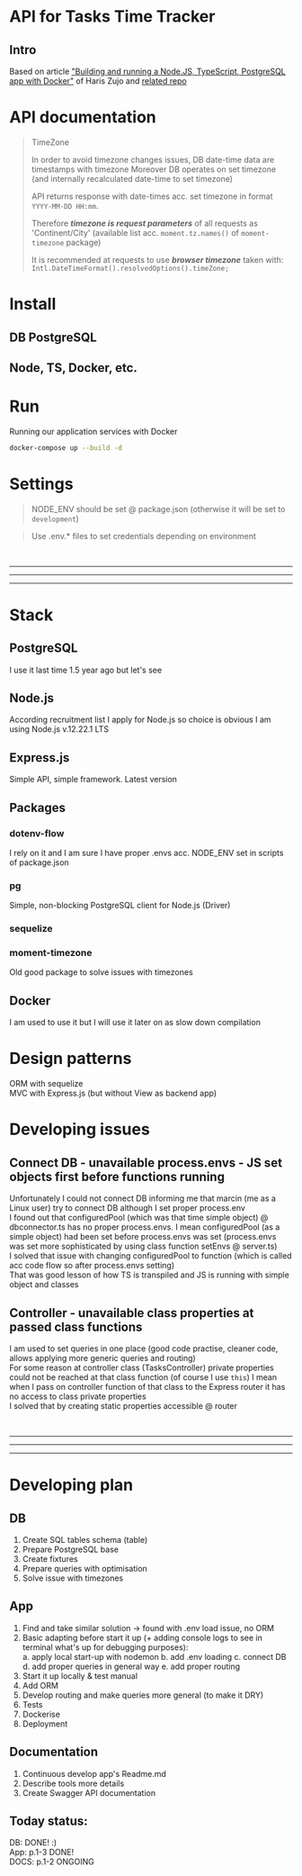 # API for Tasks Time Tracker

## Intro
Based on article
["Building and running a Node.JS, TypeScript, PostgreSQL app with Docker"](https://medium.com/nsoft/building-and-running-nodejs-typescript-postgresql-application-with-docker-3878240a2f73)
of Haris Zujo and [related repo](https://github.com/CyberZujo/todo-app)


# API documentation

> TimeZone
> 
> In order to avoid timezone changes issues, DB date-time data are timestamps with timezone
> Moreover DB operates on set timezone (and internally recalculated date-time to set timezone)
>
> API returns response with date-times acc. set timezone in format `YYYY-MM-DD HH:mm`.
> 
> Therefore ***timezone is request parameters*** of all requests as 'Continent/City' (available list acc. `moment.tz.names()` of `moment-timezone` package)
> 
> It is recommended at requests to use ***browser timezone*** taken with: `Intl.DateTimeFormat().resolvedOptions().timeZone;`

# Install
## DB PostgreSQL

## Node, TS, Docker, etc.


# Run
Running our application services with Docker
```sh
docker-compose up --build -d
```


# Settings
> NODE_ENV should be set @ package.json (otherwise it will be set to `development`)

> Use .env.* files to set credentials depending on environment

<br/><hr/><hr/><hr/>

# Stack
## PostgreSQL
I use it last time 1.5 year ago but let's see

## Node.js
According recruitment list I apply for Node.js so choice is obvious
I am using Node.js v.12.22.1 LTS

## Express.js
Simple API, simple framework. Latest version

## Packages
### dotenv-flow
I rely on it and I am sure I have proper .envs acc. NODE_ENV set in scripts of package.json

### pg
Simple, non-blocking PostgreSQL client for Node.js (Driver)

### sequelize

### moment-timezone
Old good package to solve issues with timezones

## Docker
I am used to use it but I will use it later on as slow down compilation 

# Design patterns
ORM with sequelize <br/>
MVC with Express.js (but without View as backend app) <br/>

# Developing issues
## Connect DB - unavailable process.envs - JS set objects first before functions running 
Unfortunately I could not connect DB informing me that marcin (me as a Linux user) try to connect DB although I set proper process.env <br/>
I found out that configuredPool (which was that time simple object) @ dbconnector.ts has no proper process.envs. 
I mean configuredPool (as a simple object) had been set before process.envs was set (process.envs was set more sophisticated by using class function setEnvs @ server.ts) <br/>
I solved that issue with changing configuredPool to function (which is called acc code flow so after process.envs setting)<br/>
That was good lesson of how TS is transpiled and JS is running with simple object and classes 

## Controller - unavailable class properties at passed class functions
I am used to set queries in one place (good code practise, cleaner code, allows applying more generic queries and routing) <br/> 
For some reason at controller class (TasksController) private properties could not be reached at that class function (of course I use `this`)
I mean when I pass on controller function of that class to the Express router it has no access to class private properties <br/>
I solved that by creating static properties accessible @ router

<br/><hr/><hr/><hr/>

# Developing plan
## DB
1. Create SQL tables schema (table)
2. Prepare PostgreSQL base
3. Create fixtures
4. Prepare queries with optimisation
5. Solve issue with timezones

## App   
1. Find and take similar solution -> found with .env load issue, no ORM
2. Basic adapting before start it up (+ adding console logs to see in terminal what's up for debugging purposes):   
   a. apply local start-up with nodemon
   b. add .env loading
   c. connect DB
   d. add proper queries in general way
   e. add proper routing
3. Start it up locally & test manual
4. Add ORM
5. Develop routing and make queries more general (to make it DRY)
6. Tests 
7. Dockerise
8. Deployment

## Documentation
1. Continuous develop app's Readme.md
2. Describe tools more details
3. Create Swagger API documentation

## Today status:
DB: DONE! :) <br/>
App: p.1-3 DONE! <br/>
DOCS: p.1-2 ONGOING <br/>
